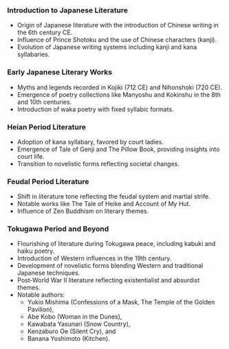 ### Introduction to Japanese Literature
- Origin of Japanese literature with the introduction of Chinese writing in the 6th century CE.
- Influence of Prince Shotoku and the use of Chinese characters (kanji).
- Evolution of Japanese writing systems including kanji and kana syllabaries.

### Early Japanese Literary Works
- Myths and legends recorded in Kojiki (712 CE) and Nihonshoki (720 CE).
- Emergence of poetry collections like Manyoshu and Kokinshu in the 8th and 10th centuries.
- Introduction of waka poetry with fixed syllabic formats.

### Heian Period Literature
- Adoption of kana syllabary, favored by court ladies.
- Emergence of Tale of Genji and The Pillow Book, providing insights into court life.
- Transition to novelistic forms reflecting societal changes.

### Feudal Period Literature
- Shift in literature tone reflecting the feudal system and martial strife.
- Notable works like The Tale of Heike and Account of My Hut.
- Influence of Zen Buddhism on literary themes.

### Tokugawa Period and Beyond
- Flourishing of literature during Tokugawa peace, including kabuki and haiku poetry.
- Introduction of Western influences in the 19th century.
- Development of novelistic forms blending Western and traditional Japanese techniques.
- Post-World War II literature reflecting existentialist and absurdist themes.
- Notable authors:
	- Yukio Mishima (Confessions of a Mask, The Temple of the Golden Pavilion), 
	- Abe Kobo (Woman in the Dunes), 
	- Kawabata Yasunari (Snow Country), 
	- Kenzaburo Oe (Silent Cry), and 
	- Banana Yoshimoto (Kitchen).